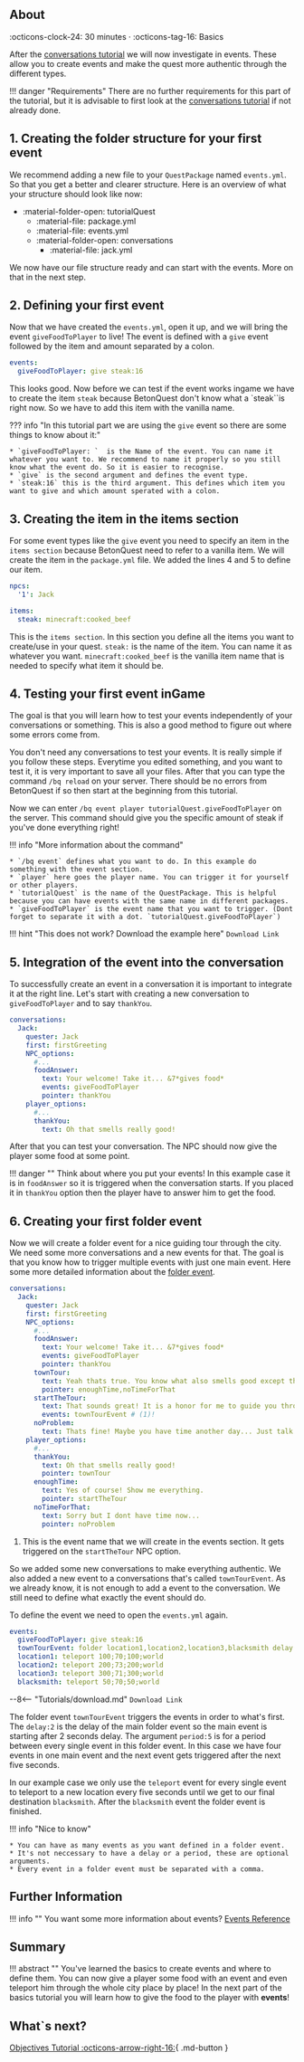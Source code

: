 ## About
:octicons-clock-24:  30 minutes · :octicons-tag-16: Basics

After the [conversations tutorial](Conversations.md) we will now investigate in events. These allow you to create events
and make the quest more authentic through the different types.



!!! danger "Requirements"
    There are no further requirements for this part of the tutorial, but it is advisable to first look at the
    [conversations tutorial](Conversations.md) if not already done.

## 1. Creating the folder structure for your first event

We recommend adding a new file to your `QuestPackage` named `events.yml`.
So that you get a better and clearer structure.
Here is an overview of what your structure should look like now:

* :material-folder-open: tutorialQuest
    - :material-file: package.yml
    - :material-file: events.yml
    - :material-folder-open: conversations
        - :material-file: jack.yml

We now have our file structure ready and can start with the events. More on that in the next step.

## 2. Defining your first event

Now that we have created the `events.yml`, open it up, and we will bring the event `giveFoodToPlayer` to live!
The event is defined with a `give` event followed by the item and amount separated by a colon.

``` YAML title="events.yml" linenums="1"
events:
  giveFoodToPlayer: give steak:16
```

This looks good. Now before we can test if the event works ingame we have to create the item `steak` because
BetonQuest don't know what a `steak``is right now. So we have to add this item with the vanilla name.

??? info "In this tutorial part we are using the `give` event so there are some things to know about it:"

    * `giveFoodToPlayer: `  is the Name of the event. You can name it whatever you want to. We recommend to name it properly so you still know what the event do. So it is easier to recognise.
    * `give` is the second argument and defines the event type.
    * `steak:16` this is the third argument. This defines which item you want to give and which amount sperated with a colon.

## 3. Creating the item in the items section

For some event types like the `give` event you need to specify an item in the `items section` because BetonQuest need
to refer to a vanilla item.
We will create the item in the `package.yml` file. We added the lines 4 and 5 to define our item.

``` YAML title="package.yml" hl_lines="4-5" linenums="1"
npcs:
  '1': Jack

items:
  steak: minecraft:cooked_beef
```

This is the `items section`. In this section you define all the items you want to create/use in your quest.
`steak:` is the name of the item. You can name it as whatever you want. `minecraft:cooked_beef` is the vanilla item name that is needed to specify what item it should be.

## 4. Testing your first event inGame

The goal is that you will learn how to test your events independently of your conversations or something.
This is also a good method to figure out where some errors come from.

You don't need any conversations to test your events. It is really simple if you follow these steps.
Everytime you edited something, and you want to test it, it is very important to save all your files.
After that you can type the command `/bq reload` on your server. There should be no errors from BetonQuest if so then start at the beginning from this tutorial.

Now we can enter `/bq event player tutorialQuest.giveFoodToPlayer` on the server.
This command should give you the specific amount of steak if you've done everything right!

!!! info "More information about the command"

    * `/bq event` defines what you want to do. In this example do something with the event section.
    * `player` here goes the player name. You can trigger it for yourself or other players.
    * `tutorialQuest` is the name of the QuestPackage. This is helpful because you can have events with the same name in different packages.
    * `giveFoodToPlayer` is the event name that you want to trigger. (Dont forget to separate it with a dot. `tutorialQuest.giveFoodToPlayer`)

!!! hint "This does not work? Download the example here"
    `Download Link`

## 5. Integration of the event into the conversation

To successfully create an event in a conversation it is important to integrate it at the right line.
Let's start with creating a new conversation to `giveFoodToPlayer` and to say `thankYou`.

``` YAML title="jack.yml" hl_lines="9-10 13-14" linenums="1" 
conversations:
  Jack:
    quester: Jack
    first: firstGreeting
    NPC_options:
      #...
      foodAnswer:
        text: Your welcome! Take it... &7*gives food*
        events: giveFoodToPlayer
        pointer: thankYou
    player_options:
      #...
      thankYou:
        text: Oh that smells really good!
```

After that you can test your conversation. The NPC should now give the player some food at some point.

!!! danger ""
Think about where you put your events! In this example case it is in `foodAnswer` so it is triggered when the
conversation starts. If you placed it in `thankYou` option then the player have to answer him to get the food.

## 6. Creating your first folder event

Now we will create a folder event for a nice guiding tour through the city. We need some more conversations and a new
events for that.
The goal is that you know how to trigger multiple events with just one main event. Here some more detailed information
about the [folder event](../../Documentation/Events-List.md#folder-folder).

``` YAML title="jack.yml" hl_lines="11-18 24-29" linenums="1" 
conversations:
  Jack:
    quester: Jack
    first: firstGreeting
    NPC_options:
      #...
      foodAnswer:
        text: Your welcome! Take it... &7*gives food*
        events: giveFoodToPlayer
        pointer: thankYou
      townTour:
        text: Yeah thats true. You know what also smells good except the food? The fresh air in this town here! Would you like to take a little tour through the nicest places here?
        pointer: enoughTime,noTimeForThat
      startTheTour:
        text: That sounds great! It is a honor for me to guide you through the town..
        events: townTourEvent # (1)!
      noProblem:
        text: Thats fine! Maybe you have time another day... Just talk to me again. See you!
    player_options:
      #...
      thankYou:
        text: Oh that smells really good!
        pointer: townTour
      enoughTime:
        text: Yes of course! Show me everything.
        pointer: startTheTour
      noTimeForThat:
        text: Sorry but I dont have time now...
        pointer: noProblem
```

1. This is the event name that we will create in the events section. It gets triggered on the `startTheTour` NPC option.

So we added some new conversations to make everything authentic. We also added a new event to a conversations that's called
`townTourEvent`.
As we already know, it is not enough to add a event to the conversation. We still need to define what exactly the event should do.

To define the event we need to open the `events.yml` again.

``` YAML title="events.yml" hl_lines="3-7" linenums="1"
events:
  giveFoodToPlayer: give steak:16
  townTourEvent: folder location1,location2,location3,blacksmith delay:2 period:5
  location1: teleport 100;70;100;world
  location2: teleport 200;73;200;world
  location3: teleport 300;71;300;world
  blacksmith: teleport 50;70;50;world
```

--8<-- "Tutorials/download.md"
    `Download Link`

The folder event `townTourEvent` triggers the events in order to what's first. The `delay:2` is the delay of the main folder event so
the main event is starting after 2 seconds delay. The argument `period:5` is for a period between every single event in this folder event.
In this case we have four events in one main event and the next event gets triggered after the next five seconds.


In our example case we only use the `teleport` event for every single event to teleport to a new location every five seconds
until we get to our final destination `blacksmith`. After the `blacksmith` event the folder event is finished.

!!! info "Nice to know"

    * You can have as many events as you want defined in a folder event.
    * It's not neccessary to have a delay or a period, these are optional arguments.
    * Every event in a folder event must be separated with a comma.



## Further Information
!!! info ""
    You want some more information about events? [Events Reference](../../Documentation/Reference.md#events)

## Summary

!!! abstract ""
    You've learned the basics to create events and where to define them. You can now give a player some food with an event
    and even teleport him through the whole city place by place!
    In the next part of the basics tutorial you will learn how to give the food to the player with **events**!



## What`s next?
[Objectives Tutorial :octicons-arrow-right-16:](#){ .md-button }
